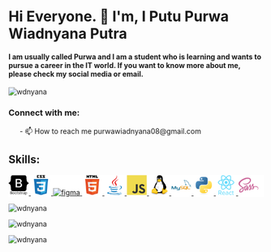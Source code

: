 <h1 align="left">Hi Everyone. 👋 I'm, I Putu Purwa Wiadnyana Putra</h1>
<h4 align="left">I am usually called Purwa and I am a student who is learning and wants to pursue a career in the IT world. If you want to know more about me, please check my social media or email.</h3>

<p align="left"> <img src="https://komarev.com/ghpvc/?username=wdnyana&label=Profile%20views&color=0e75b6&style=flat" alt="wdnyana" /> </p>

<h3 align="left">Connect with me:</h3>
<p align="left">
&ensp; &ensp; - 📫 How to reach me purwawiadnyana08@gmail.com
</p>

<h2 align="left">Skills:</h2>
<p align="left" style="background-color:#fff;"> <a href="https://getbootstrap.com" target="_blank" rel="noreferrer"> <img src="https://raw.githubusercontent.com/devicons/devicon/master/icons/bootstrap/bootstrap-plain-wordmark.svg" alt="bootstrap" width="40" height="40"/> </a> <a href="https://www.w3schools.com/css/" target="_blank" rel="noreferrer"> <img src="https://raw.githubusercontent.com/devicons/devicon/master/icons/css3/css3-original-wordmark.svg" alt="css3" width="40" height="40"/> </a> <a href="https://www.figma.com/" target="_blank" rel="noreferrer"> <img src="https://www.vectorlogo.zone/logos/figma/figma-icon.svg" alt="figma" width="40" height="40"/> </a> <a href="https://www.w3.org/html/" target="_blank" rel="noreferrer"> <img src="https://raw.githubusercontent.com/devicons/devicon/master/icons/html5/html5-original-wordmark.svg" alt="html5" width="40" height="40"/> </a> <a href="https://www.java.com" target="_blank" rel="noreferrer"> <img src="https://raw.githubusercontent.com/devicons/devicon/master/icons/java/java-original.svg" alt="java" width="40" height="40"/> </a> <a href="https://developer.mozilla.org/en-US/docs/Web/JavaScript" target="_blank" rel="noreferrer"> <img src="https://raw.githubusercontent.com/devicons/devicon/master/icons/javascript/javascript-original.svg" alt="javascript" width="40" height="40"/> </a> <a href="https://www.linux.org/" target="_blank" rel="noreferrer"> <img src="https://raw.githubusercontent.com/devicons/devicon/master/icons/linux/linux-original.svg" alt="linux" width="40" height="40"/> </a> <a href="https://www.mysql.com/" target="_blank" rel="noreferrer"> <img src="https://raw.githubusercontent.com/devicons/devicon/master/icons/mysql/mysql-original-wordmark.svg" alt="mysql" width="40" height="40"/> </a> <a href="https://www.python.org" target="_blank" rel="noreferrer"> <img src="https://raw.githubusercontent.com/devicons/devicon/master/icons/python/python-original.svg" alt="python" width="40" height="40"/> </a> <a href="https://reactjs.org/" target="_blank" rel="noreferrer"> <img src="https://raw.githubusercontent.com/devicons/devicon/master/icons/react/react-original-wordmark.svg" alt="react" width="40" height="40"/> </a> <a href="https://sass-lang.com" target="_blank" rel="noreferrer"> <img src="https://raw.githubusercontent.com/devicons/devicon/master/icons/sass/sass-original.svg" alt="sass" width="40" height="40"/> </a> </p>

<p align"left"><img src="https://github-readme-stats.vercel.app/api/top-langs?username=wdnyana&show_icons=true&locale=en&layout=compact" alt="wdnyana" /></p>

<p align"left"><img src="https://github-readme-stats.vercel.app/api?username=wdnyana&show_icons=true&locale=en" alt="wdnyana" /></p>

<p align"left"><img src="https://github-readme-streak-stats.herokuapp.com/?user=wdnyana&" alt="wdnyana" /></p>
